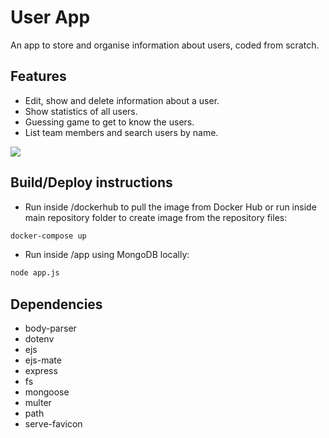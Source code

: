 # User App
An app to store and organise information about users, coded from scratch.

## Features
- Edit, show and delete information about a user.
- Show statistics of all users.
- Guessing game to get to know the users.
- List team members and search users by name.

[![](https://user-images.githubusercontent.com/100805638/262408757-2d396f45-fb36-40c9-8fd4-11b1e0223845.png)](https://drive.google.com/file/d/1FxVh0xo_Avv4jI5f4IPo6Eflrt6LH0Ze/view?usp=sharing)

## Build/Deploy instructions
- Run inside /dockerhub to pull the image from Docker Hub or run inside main repository folder to create image from the repository files:
```bash
docker-compose up
```
- Run inside /app using MongoDB locally:
```bash
node app.js
```

## Dependencies
- body-parser
- dotenv
- ejs
- ejs-mate
- express
- fs
- mongoose
- multer
- path
- serve-favicon
